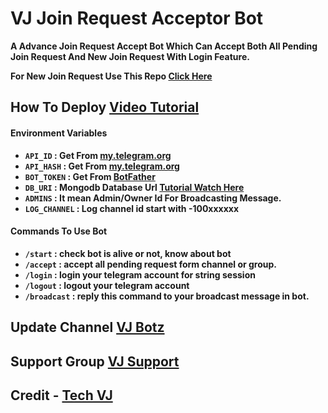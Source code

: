 # VJ Join Request Acceptor Bot

**A Advance Join Request Accept Bot Which Can Accept Both All Pending Join Request And New Join Request With Login Feature.**

**For New Join Request Use This Repo [Click Here](https://github.com/VJBots/VJ-Auto-Approval-Bot)**

## How To Deploy [Video Tutorial](https://youtu.be/2Unf-cLbJLY)

#### Environment Variables

- <b>`API_ID` : Get From [my.telegram.org](https://my.telegram.org)
- `API_HASH` : Get From [my.telegram.org](https://my.telegram.org)
- `BOT_TOKEN` : Get From [BotFather](https://telegram.me/BotFather)
- `DB_URI` : Mongodb Database Url [Tutorial Watch Here](https://youtu.be/DAHRmFdw99o)
- `ADMINS` : It mean Admin/Owner Id For Broadcasting Message.
- `LOG_CHANNEL` : Log channel id start with -100xxxxxx</b>

#### Commands To Use Bot
- <b>`/start` : check bot is alive or not, know about bot
- `/accept` : accept all pending request form channel or group.
- `/login` : login your telegram account for string session
- `/logout` : logout your telegram account 
- `/broadcast` : reply this command to your broadcast message in bot.</b>

## Update Channel [VJ Botz](https://telegram.me/vj_botz)

## Support Group [VJ Support](https://telegram.me/vj_bot_disscussion)

## Credit - [Tech VJ](https://youtube.com/@Tech_VJ)
